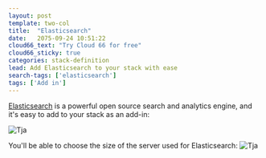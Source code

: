```yaml
---
layout: post
template: two-col
title:  "Elasticsearch"
date:   2075-09-24 10:51:22
cloud66_text: "Try Cloud 66 for free"
cloud66_sticky: true
categories: stack-definition
lead: Add Elasticsearch to your stack with ease
search-tags: ['elasticsearch']
tags: ['Add in']
---
```


[Elasticsearch](http://www.elasticsearch.org/) is a powerful open source search and analytics engine, and it's easy to add to your stack as an add-in:

![Tja](http://cdn.cloud66.com/images/help/addin_elasticsearch.png)

You'll be able to choose the size of the server used for Elasticsearch:
![Tja](http://cdn.cloud66.com/images/help/addin_example_elasticsearch.png)